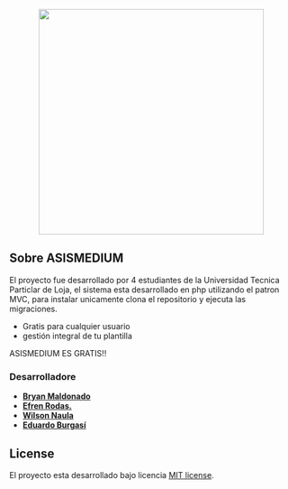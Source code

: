 <p align="center"><img src="https://i.ibb.co/1KP0FVj/aismedium.png" width="400"></p>


## Sobre ASISMEDIUM

El proyecto fue desarrollado por 4 estudiantes de la Universidad Tecnica Particlar de Loja, el sistema esta desarrollado en php utilizando el patron MVC, para instalar unicamente clona el repositorio y ejecuta las migraciones.


- Gratis para cualquier usuario
- gestión integral de tu plantilla


ASISMEDIUM ES GRATIS!!


### Desarrolladore

- **[Bryan Maldonado](https://github.com/bryan566)**
- **[Efren Rodas.](https://github.com/efrenrodas)**
- **[Wilson Naula](https://github.com/Wilson-NaBe)**
- **[Eduardo Burgasí](https://github.com/elburgasi)**




## License

El proyecto esta desarrollado bajo licencia [MIT license](https://opensource.org/licenses/MIT).
